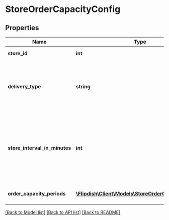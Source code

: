 # StoreOrderCapacityConfig

## Properties
Name | Type | Description | Notes
------------ | ------------- | ------------- | -------------
**store_id** | **int** | Store identifier | [optional] 
**delivery_type** | **string** | Signifies whether the order capacity configuration is for Delivery / Pickup | [optional] 
**store_interval_in_minutes** | **int** | Store Interval - time between orders, e.g. 10 minutes between each order time available to customer | [optional] 
**order_capacity_periods** | [**\Flipdish\\Client\Models\StoreOrderCapacityPeriod[]**](StoreOrderCapacityPeriod.md) | Order capacity periods | [optional] 

[[Back to Model list]](../README.md#documentation-for-models) [[Back to API list]](../README.md#documentation-for-api-endpoints) [[Back to README]](../README.md)


